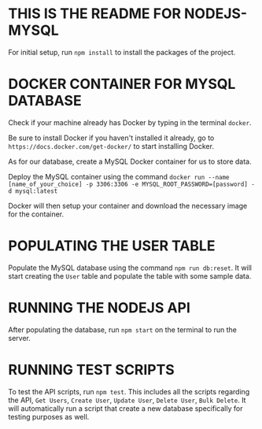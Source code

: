 # THIS IS THE README FOR NODEJS-MYSQL

For initial setup, run `npm install` to install the packages of the project.

# DOCKER CONTAINER FOR MYSQL DATABASE
Check if your machine already has Docker by typing in the terminal `docker`.

Be sure to install Docker if you haven't installed it already, go to `https://docs.docker.com/get-docker/` to start installing Docker.

As for our database, create a MySQL Docker container for us to store data. 

Deploy the MySQL container using the command `docker run --name [name_of_your_choice] -p 3306:3306 -e MYSQL_ROOT_PASSWORD=[password] -d mysql:latest`

Docker will then setup your container and download the necessary image for the container.

# POPULATING THE USER TABLE

Populate the MySQL database using the command `npm run db:reset`. It will start creating the `User` table and populate the table with some sample data.

# RUNNING THE NODEJS API

After populating the database, run `npm start` on the terminal to run the server.

# RUNNING TEST SCRIPTS
To test the API scripts, run `npm test`. This includes all the scripts regarding the API, `Get Users`, `Create User`, `Update User`, `Delete User`, `Bulk Delete`. It will automatically run a script that create a new database specifically for testing purposes as well.

